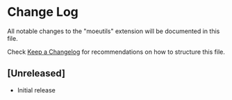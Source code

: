 # Change Log

All notable changes to the "moeutils" extension will be documented in this file.

Check [Keep a Changelog](http://keepachangelog.com/) for recommendations on how to structure this file.

## [Unreleased]

- Initial release